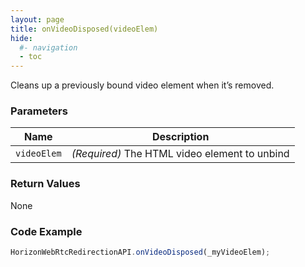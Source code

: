 ```yaml
---
layout: page
title: onVideoDisposed(videoElem)
hide:
  #- navigation
  - toc
---
```


Cleans up a previously bound video element when it’s removed.

### Parameters

| Name        | Description |
|-------------|-------------|
| `videoElem` | *(Required)* The HTML video element to unbind |

### Return Values
None

### Code Example
```js
HorizonWebRtcRedirectionAPI.onVideoDisposed(_myVideoElem);
```
